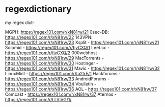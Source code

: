 # regexdictionary
my regex dict-

MGPH:
https://regex101.com/r/xN81rw/21
0sec-DB: https://regex101.com/r/xN81rw/22
143VPN: https://regex101.com/r/xN81rw/23
Xsplit - https://regex101.com/r/xN81rw/21
Solomid - https://regex101.com/r/fjvCXQ/1
Leet.cc - https://regex101.com/r/fjvCXQ/2
000webhost - https://regex101.com/r/xN81rw/29
MacTorrents - https://regex101.com/r/xN81rw/30
Hostinger - https://regex101.com/r/xN81rw/31
Mavic - https://regex101.com/r/xN81rw/32
LinuxMint - https://regex101.com/r/ta2trE/1
Hackforums - https://regex101.com/r/xN81rw/33
AndroidForums - https://regex101.com/r/xN81rw/34
Vbulletin - https://regex101.com/r/xN81rw/36
AOL - https://regex101.com/r/xN81rw/37
Comcast - https://regex101.com/r/xN81rw/37
Aternos - https://regex101.com/r/LLViVG/1/
